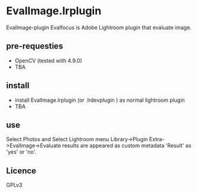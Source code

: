 # EvalImage.lrplugin
EvalImage-plugin
Evalfocus is Adobe Lightroom plugin that evaluate image.
## pre-requesties
* OpenCV (tested with 4.9.0)
* TBA
## install
* install EvalImage.lrplugin (or .lrdevplugin ) as normal lightroom plugin
* TBA
## use
Select Photos and Select Lightroom menu Library->Plugin Extra->EvalImage->Evaluate
results are appeared as custom metadata 'Result' as 'yes' or 'no'.
## Licence
GPLv3
